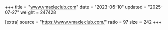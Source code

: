 +++
title = "www.vmaxleclub.com"
date = "2023-05-10"
updated = "2025-07-27"
weight = 247428

[extra]
source = "https://www.vmaxleclub.com/"
ratio = 97
size = 242
+++
